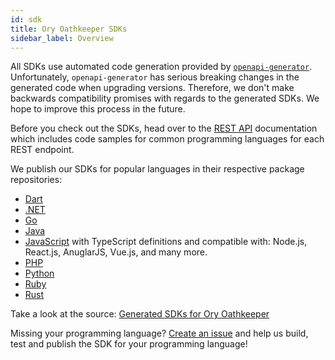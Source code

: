 ```yaml
---
id: sdk
title: Ory Oathkeeper SDKs
sidebar_label: Overview
---
```


All SDKs use automated code generation provided by [`openapi-generator`](https://github.com/OpenAPITools/openapi-generator).
Unfortunately, `openapi-generator` has serious breaking changes in the generated code when upgrading versions. Therefore, we don't
make backwards compatibility promises with regards to the generated SDKs. We hope to improve this process in the future.

Before you check out the SDKs, head over to the [REST API](reference/api.mdx) documentation which includes code samples for common
programming languages for each REST endpoint.

We publish our SDKs for popular languages in their respective package repositories:

- [Dart](https://pub.dev/packages/ory_oathkeeper_client)
- [.NET](https://www.nuget.org/packages/Ory.Oathkeeper.Client/)
- [Go](https://github.com/ory/oathkeeper-client-go)
- [Java](https://search.maven.org/artifact/sh.ory.oathkeeper/oathkeeper-client)
- [JavaScript](https://www.npmjs.com/package/@ory/oathkeeper-client) with TypeScript definitions and compatible with: Node.js,
  React.js, AnuglarJS, Vue.js, and many more.
- [PHP](https://packagist.org/packages/ory/oathkeeper-client)
- [Python](https://pypi.org/project/ory-oathkeeper-client/)
- [Ruby](https://rubygems.org/gems/ory-oathkeeper-client)
- [Rust](https://crates.io/crates/ory-oathkeeper-client)

Take a look at the source: [Generated SDKs for Ory Oathkeeper](https://github.com/ory/sdk/tree/master/clients/oathkeeper/)

Missing your programming language? [Create an issue](https://github.com/ory/oathkeeper/issues) and help us build, test and publish
the SDK for your programming language!
